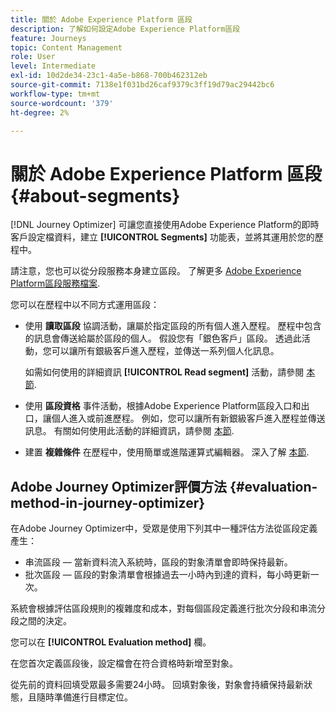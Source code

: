 ```yaml
---
title: 關於 Adobe Experience Platform 區段
description: 了解如何設定Adobe Experience Platform區段
feature: Journeys
topic: Content Management
role: User
level: Intermediate
exl-id: 10d2de34-23c1-4a5e-b868-700b462312eb
source-git-commit: 7138e1f031bd26caf9379c3ff19d79ac29442bc6
workflow-type: tm+mt
source-wordcount: '379'
ht-degree: 2%

---
```


# 關於 Adobe Experience Platform 區段 {#about-segments}

[!DNL Journey Optimizer]  可讓您直接使用Adobe Experience Platform的即時客戶設定檔資料，建立 **[!UICONTROL Segments]** 功能表，並將其運用於您的歷程中。

請注意，您也可以從分段服務本身建立區段。 了解更多 [Adobe Experience Platform區段服務檔案](https://experienceleague.adobe.com/docs/experience-platform/segmentation/home.html).

您可以在歷程中以不同方式運用區段：

* 使用 **讀取區段** 協調活動，讓屬於指定區段的所有個人進入歷程。 歷程中包含的訊息會傳送給屬於區段的個人。 假設您有「銀色客戶」區段。 透過此活動，您可以讓所有銀級客戶進入歷程，並傳送一系列個人化訊息。

   如需如何使用的詳細資訊 **[!UICONTROL Read segment]** 活動，請參閱 [本節](../building-journeys/read-segment.md#configuring-segment-trigger-activity).

* 使用 **區段資格** 事件活動，根據Adobe Experience Platform區段入口和出口，讓個人進入或前進歷程。 例如，您可以讓所有新銀級客戶進入歷程並傳送訊息。 有關如何使用此活動的詳細資訊，請參閱 [本節](../building-journeys/segment-qualification-events.md).

* 建置 **複雜條件** 在歷程中，使用簡單或進階運算式編輯器。 深入了解 [本節](../building-journeys/condition-activity.md#using-a-segment).

## Adobe Journey Optimizer評價方法 {#evaluation-method-in-journey-optimizer}

在Adobe Journey Optimizer中，受眾是使用下列其中一種評估方法從區段定義產生：

* 串流區段 — 當新資料流入系統時，區段的對象清單會即時保持最新。
* 批次區段 — 區段的對象清單會根據過去一小時內到達的資料，每小時更新一次。

系統會根據評估區段規則的複雜度和成本，對每個區段定義進行批次分段和串流分段之間的決定。

您可以在 **[!UICONTROL Evaluation method]** 欄。

在您首次定義區段後，設定檔會在符合資格時新增至對象。

從先前的資料回填受眾最多需要24小時。 回填對象後，對象會持續保持最新狀態，且隨時準備進行目標定位。
